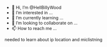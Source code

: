 - 👋 Hi, I’m @HellBillyWood
- 👀 I’m interested in ...
- 🌱 I’m currently learning ...
- 💞️ I’m looking to collaborate on ...
- 📫 How to reach me ...

<!---
HellBillyWood/HellBillyWood is a ✨ special ✨ repository because its `README.md` (this file) appears on your GitHub profile.
You can click the Preview link to take a look at your changes.
--->needed to learn about ip location and miclistning

